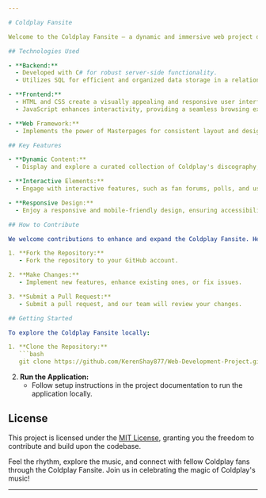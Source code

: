 ```yaml
---

# Coldplay Fansite

Welcome to the Coldplay Fansite – a dynamic and immersive web project dedicated to the iconic band Coldplay. This fansite is meticulously crafted using a diverse set of technologies to deliver an engaging user experience.

## Technologies Used

- **Backend:**
  - Developed with C# for robust server-side functionality.
  - Utilizes SQL for efficient and organized data storage in a relational database.

- **Frontend:**
  - HTML and CSS create a visually appealing and responsive user interface.
  - JavaScript enhances interactivity, providing a seamless browsing experience.

- **Web Framework:**
  - Implements the power of Masterpages for consistent layout and design across the entire site.

## Key Features

- **Dynamic Content:**
  - Display and explore a curated collection of Coldplay's discography, history, and fan interactions.

- **Interactive Elements:**
  - Engage with interactive features, such as fan forums, polls, and user-submitted content.

- **Responsive Design:**
  - Enjoy a responsive and mobile-friendly design, ensuring accessibility across various devices.

## How to Contribute

We welcome contributions to enhance and expand the Coldplay Fansite. Here's how you can contribute:

1. **Fork the Repository:**
   - Fork the repository to your GitHub account.

2. **Make Changes:**
   - Implement new features, enhance existing ones, or fix issues.

3. **Submit a Pull Request:**
   - Submit a pull request, and our team will review your changes.

## Getting Started

To explore the Coldplay Fansite locally:

1. **Clone the Repository:**
   ```bash
   git clone https://github.com/KerenShay877/Web-Development-Project.git
   ```

2. **Run the Application:**
   - Follow setup instructions in the project documentation to run the application locally.

## License

This project is licensed under the [MIT License](LICENSE), granting you the freedom to contribute and build upon the codebase.

Feel the rhythm, explore the music, and connect with fellow Coldplay fans through the Coldplay Fansite. Join us in celebrating the magic of Coldplay's music!

---
```

